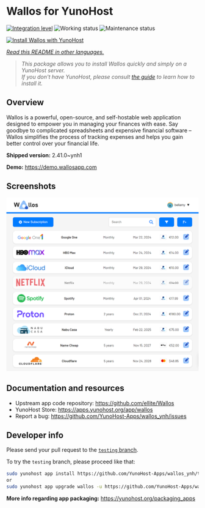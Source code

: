 <!--
N.B.: This README was automatically generated by <https://github.com/YunoHost/apps/tree/master/tools/readme_generator>
It shall NOT be edited by hand.
-->

# Wallos for YunoHost

[![Integration level](https://apps.yunohost.org/badge/integration/wallos)](https://ci-apps.yunohost.org/ci/apps/wallos/)
![Working status](https://apps.yunohost.org/badge/state/wallos)
![Maintenance status](https://apps.yunohost.org/badge/maintained/wallos)

[![Install Wallos with YunoHost](https://install-app.yunohost.org/install-with-yunohost.svg)](https://install-app.yunohost.org/?app=wallos)

*[Read this README in other languages.](./ALL_README.md)*

> *This package allows you to install Wallos quickly and simply on a YunoHost server.*  
> *If you don't have YunoHost, please consult [the guide](https://yunohost.org/install) to learn how to install it.*

## Overview

Wallos is a powerful, open-source, and self-hostable web application designed to empower you in managing your finances with ease. Say goodbye to complicated spreadsheets and expensive financial software – Wallos simplifies the process of tracking expenses and helps you gain better control over your financial life.


**Shipped version:** 2.41.0~ynh1

**Demo:** <https://demo.wallosapp.com>

## Screenshots

![Screenshot of Wallos](./doc/screenshots/screenshot.png)

## Documentation and resources

- Upstream app code repository: <https://github.com/ellite/Wallos>
- YunoHost Store: <https://apps.yunohost.org/app/wallos>
- Report a bug: <https://github.com/YunoHost-Apps/wallos_ynh/issues>

## Developer info

Please send your pull request to the [`testing` branch](https://github.com/YunoHost-Apps/wallos_ynh/tree/testing).

To try the `testing` branch, please proceed like that:

```bash
sudo yunohost app install https://github.com/YunoHost-Apps/wallos_ynh/tree/testing --debug
or
sudo yunohost app upgrade wallos -u https://github.com/YunoHost-Apps/wallos_ynh/tree/testing --debug
```

**More info regarding app packaging:** <https://yunohost.org/packaging_apps>
